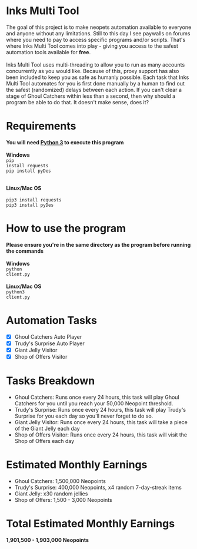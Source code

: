 # Inks Multi Tool
The goal of this project is to make neopets automation available to everyone and anyone without any limitations. Still to this day I see paywalls on forums where you need to pay to access specific programs and/or scripts. That's where Inks Multi Tool comes into play - giving you access to the safest automation tools available for <b>free</b>.<br><br>
Inks Multi Tool uses multi-threading to allow you to run as many accounts concurrently as you would like. Because of this, proxy support has also been included to keep you as safe as humanly possible. Each task that Inks Multi Tool automates for you is first done manually by a human to find out the safest (randomized) delays between each action. If you can't clear a stage of Ghoul Catchers within less than a second, then why should a program be able to do that. It doesn't make sense, does it?

# Requirements
<b>You will need [Python 3](https://www.python.org/downloads/) to execute this program</b><br><br>
<b>Windows</b><br>
<code>pip install requests</code>
<br>
<code>pip install pyDes</code><br><br>

<b>Linux/Mac OS</b><br><br>
<code>pip3 install requests</code>
<br>
<code>pip3 install pyDes</code>

# How to use the program
<b>Please ensure you're in the same directory as the program before running the commands</b><br><br>
<b>Windows</b><br>
<code>python client.py</code><br><br>
<b>Linux/Mac OS</b><br>
<code>python3 client.py</code>

# Automation Tasks
- [x] Ghoul Catchers Auto Player
- [x] Trudy's Surprise Auto Player
- [x] Giant Jelly Visitor
- [x] Shop of Offers Visitor

# Tasks Breakdown
- Ghoul Catchers: Runs once every 24 hours, this task will play Ghoul Catchers for you until you reach your 50,000 Neopoint threshold.
- Trudy's Surprise: Runs once every 24 hours, this task will play Trudy's Surprise for you each day so you'll never forget to do so.
- Giant Jelly Visitor: Runs once every 24 hours, this task will take a piece of the Giant Jelly each day
- Shop of Offers Visitor: Runs once every 24 hours, this task will visit the Shop of Offers each day

# Estimated Monthly Earnings
- Ghoul Catchers: 1,500,000 Neopoints
- Trudy's Surprise: 400,000 Neopoints, x4 random 7-day-streak items
- Giant Jelly: x30 random jellies
- Shop of Offers: 1,500 - 3,000 Neopoints

# Total Estimated Monthly Earnings
<b>1,901,500 - 1,903,000 Neopoints</b>
